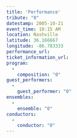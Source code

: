 ```yaml
---
title: 'Performance'
tribute: "0"
datestamp: 2005-10-21
event_time: 10:15 AM
location: Nashville
latitude: 36.166667
longitude: -86.783333
performance_url: 
ticket_information_url: 
program: 
  -
    composition: "0"
guest_performers: 
  -
    guest_performer: "0"
ensembles: 
  -
    ensemble: "0"
conductors: 
  -
    conductor: "0"
---
```

